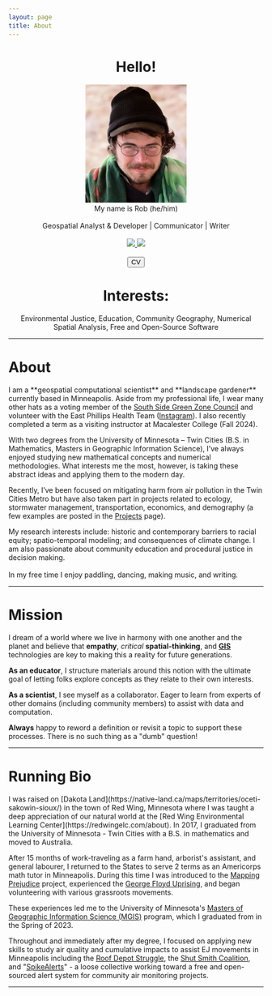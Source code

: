 ```yaml
---
layout: page
title: About
---
```


<center>
    <h1><b>Hello!</b></h1>
    <img src="../figs/ForGitHub.png" alt="ForGitHub.png" class="responsive" width = 200/>
    <br>
    My name is Rob (he/him)
    <br><br>
    Geospatial Analyst & Developer | Communicator | Writer
    <br>
    <br>
    <a href="https://www.linkedin.com/in/~rwhendrickson" target="_blank">
        <img src="https://img.shields.io/badge/LinkedIn-0077B5?style=for-the-badge&logo=linkedin&logoColor=white" />
    </a>
    <a rel="Portfolio_About" href="https://mapstodon.space/@Robb"><img src="https://img.shields.io/badge/Mastodon-6364FF?style=for-the-badge&logo=Mastodon&logoColor=white" />
    </a>
    <br>
    <br>
    <div class="button"><a href="../LaTeX/CV/CV.pdf"><button>CV</button></a></div>
    <h1>Interests:</h1>Environmental Justice, Education, Community Geography, Numerical Spatial Analysis, Free and Open-Source Software
</center>
<hr>

<h1><b>About</b></h1>
I am a **geospatial computational scientist** and **landscape gardener** currently based in Minneapolis. Aside from my professional life, I wear many other hats as a voting member of the <a href="https://www2.minneapolismn.gov/government/departments/health/sustainability-homes-environment/sustainability/green-zones/">South Side Green Zone Council</a> and volunteer with the East Phillips Health Team (<a href="https://www.instagram.com/eastphillipshealth/">Instagram</a>). I also recently completed a term as a visiting instructor at Macalester College (Fall 2024).

With two degrees from the University of Minnesota – Twin Cities (B.S. in Mathematics, Masters in Geographic Information Science), I’ve always enjoyed studying new mathematical concepts and numerical methodologies. What interests me the most, however, is taking these abstract ideas and applying them to the modern day.

Recently, I’ve been focused on mitigating harm from air pollution in the Twin Cities Metro but have also taken part in projects related to ecology, stormwater management, transportation, economics, and demography (a few examples are posted in the <a href="./projects">Projects</a> page).

My research interests include: historic and contemporary barriers to racial equity; spatio-temporal modeling; and consequences of climate change. I am also passionate about community education and procedural justice in decision making.
<br><br>
In my free time I enjoy paddling, dancing, making music, and writing.
<hr>
<h1><b>Mission</b></h1>

 I dream of a world where we live in harmony with one another and the planet and believe that **empathy**, *critical* **spatial-thinking**, and **[GIS](https://docs.qgis.org/3.34/en/docs/gentle_gis_introduction/introducing_gis.html)** technologies are key to making this a reality for future generations.

**As an educator**, I structure materials around this notion with the ultimate goal of letting folks explore concepts as they relate to their own interests. 

**As a scientist**, I see myself as a collaborator. Eager to learn from experts of other domains (including community members) to assist with data and computation.

**Always** happy to reword a definition or revisit a topic to support these processes. There is no such thing as a "dumb" question!

<hr>
<h1><b>Running Bio</b></h1>
I was raised on [Dakota Land](https://native-land.ca/maps/territories/oceti-sakowin-sioux/) in the town of Red Wing, Minnesota where I was taught a deep appreciation of our natural world at the [Red Wing Environmental Learning Center](https://redwingelc.com/about). In 2017, I graduated from the University of Minnesota - Twin Cities with a B.S. in mathematics and moved to Australia.

After 15 months of work-traveling as a farm hand, arborist's assistant, and general labourer, I returned to the States to serve 2 terms as an Americorps math tutor in Minneapolis. During this time I was introduced to the [Mapping Prejudice](https://mappingprejudice.umn.edu/) project, experienced the [George Floyd Uprising](https://unicornriot.ninja/?s=george+floyd+minneapolis), and began volunteering with various grassroots movements. 

These experiences led me to the University of Minnesota's <a href="https://cla.umn.edu/mgis/about/program-thats-map">Masters of Geographic Information Science (MGIS)</a> program, which I graduated from in the Spring of 2023.

Throughout and immediately after my degree, I focused on applying new skills to study air quality and cumulative impacts to assist EJ movements in Minneapolis including the [Roof Depot Struggle](https://www.epnifarm.org/about), the [Shut Smith Coalition](https://sahanjournal.com/climate-environment/mpca-epa-smith-foundry-minneapolis-scrambled-response/), and "[SpikeAlerts](https://spikealerts.github.io/Website/)" - a loose collective working toward a free and open-sourced alert system for community air monitoring projects.

--- 

<!--## **Ancestry & Land Acknowledgment**

On my mother's side, I am descended from Eastern European, Scandinavian, and English immigrants of the modern Chicago-area which is stolen [Patowatomi](http://www.encyclopedia.chicagohistory.org/pages/1001.html) land. The history of these immigrant populations is [complex](http://www.encyclopedia.chicagohistory.org/pages/1033.html) but can partly be summarised by themes of intimate ethnic identities, lively cultural exchanges, and racial exclusion & violence (particularly against African Americans of the Great Migration). 

My father's ancestors are Norwegian and [Frisian](https://penelope.uchicago.edu/Thayer/E/Journals/WiMH/31/Founding_of_New_Amsterdam_in_Lacrosse_County*.html) farmers who settled in the Driftless Area near modern-day La Crosse, Wisconsin in the mid to late 1800's. These fertile lands were considered sacred by the Ho-Chunk, Sauks, and Meskwakis but were appropriated through infectious disease epidemics and increased pressure from European and US settlement. The forced Treaty of St. Louis (1804) and resulting [Black Hawk War of 1832](https://en.wikipedia.org/wiki/Black_Hawk_War#Treaties_and_removals) marked an increase in US government policies that forcibly displaced Native Americans in this area. 

By 1871 the US government had "changed its focus to "de-Indianizing" this population, creating schools that attempted to rid them of their cultural traditions and ways of life by breaking tribal ties and molding them into the image of white settlers" which included a [boarding school](https://honoringnativeancestors.blogspot.com/2017/09/tomah-school.html) in nearby Tomah ([Source](https://www.dhs.wisconsin.gov/minority-health/population/amind-pophistory.htm)).-->

